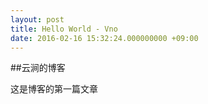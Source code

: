 ```yaml
---
layout: post
title: Hello World - Vno
date: 2016-02-16 15:32:24.000000000 +09:00
---
```


##云涧的博客

这是博客的第一篇文章